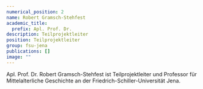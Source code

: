 ```yaml
---
numerical_position: 2
name: Robert Gramsch-Stehfest
academic_title:
  prefix: Apl. Prof. Dr.
description: Teilprojektleiter
position: Teilprojektleiter
group: fsu-jena
publications: []
image: ""
---
```


Apl. Prof. Dr. Robert Gramsch-Stehfest ist Teilprojektleiter und Professor für Mittelalterliche Geschichte an der Friedrich-Schiller-Universität Jena.
